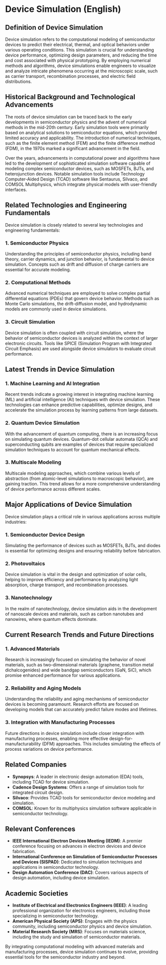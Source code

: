 # Device Simulation (English)

## Definition of Device Simulation

Device simulation refers to the computational modeling of semiconductor devices to predict their electrical, thermal, and optical behaviors under various operating conditions. This simulation is crucial for understanding device performance, optimizing design parameters, and reducing the time and cost associated with physical prototyping. By employing numerical methods and algorithms, device simulations enable engineers to visualize and analyze intricate phenomena occurring at the microscopic scale, such as carrier transport, recombination processes, and electric field distributions.

## Historical Background and Technological Advancements

The roots of device simulation can be traced back to the early developments in semiconductor physics and the advent of numerical methods in the mid-20th century. Early simulation tools were primarily based on analytical solutions to semiconductor equations, which provided limited accuracy and applicability. The introduction of numerical techniques, such as the finite element method (FEM) and the finite difference method (FDM), in the 1970s marked a significant advancement in the field.

Over the years, advancements in computational power and algorithms have led to the development of sophisticated simulation software capable of modeling complex semiconductor devices, such as MOSFETs, BJTs, and heterojunction devices. Notable simulation tools include Technology Computer-Aided Design (TCAD) software like Sentaurus, Silvaco, and COMSOL Multiphysics, which integrate physical models with user-friendly interfaces.

## Related Technologies and Engineering Fundamentals

Device simulation is closely related to several key technologies and engineering fundamentals:

### 1. Semiconductor Physics

Understanding the principles of semiconductor physics, including band theory, carrier dynamics, and junction behavior, is fundamental to device simulation. Concepts such as drift and diffusion of charge carriers are essential for accurate modeling.

### 2. Computational Methods

Advanced numerical techniques are employed to solve complex partial differential equations (PDEs) that govern device behavior. Methods such as Monte Carlo simulations, the drift-diffusion model, and hydrodynamic models are commonly used in device simulations.

### 3. Circuit Simulation

Device simulation is often coupled with circuit simulation, where the behavior of semiconductor devices is analyzed within the context of larger electronic circuits. Tools like SPICE (Simulation Program with Integrated Circuit Emphasis) are used alongside device simulators to evaluate circuit performance.

## Latest Trends in Device Simulation

### 1. Machine Learning and AI Integration

Recent trends indicate a growing interest in integrating machine learning (ML) and artificial intelligence (AI) techniques with device simulation. These technologies can enhance predictive capabilities, optimize designs, and accelerate the simulation process by learning patterns from large datasets.

### 2. Quantum Device Simulation

With the advancement of quantum computing, there is an increasing focus on simulating quantum devices. Quantum-dot cellular automata (QCA) and superconducting qubits are examples of devices that require specialized simulation techniques to account for quantum mechanical effects.

### 3. Multiscale Modeling

Multiscale modeling approaches, which combine various levels of abstraction (from atomic-level simulations to macroscopic behavior), are gaining traction. This trend allows for a more comprehensive understanding of device performance across different scales.

## Major Applications of Device Simulation

Device simulation plays a critical role in various applications across multiple industries:

### 1. Semiconductor Device Design

Simulating the performance of devices such as MOSFETs, BJTs, and diodes is essential for optimizing designs and ensuring reliability before fabrication.

### 2. Photovoltaics

Device simulation is vital in the design and optimization of solar cells, helping to improve efficiency and performance by analyzing light absorption, charge transport, and recombination processes.

### 3. Nanotechnology

In the realm of nanotechnology, device simulation aids in the development of nanoscale devices and materials, such as carbon nanotubes and nanowires, where quantum effects dominate.

## Current Research Trends and Future Directions

### 1. Advanced Materials

Research is increasingly focused on simulating the behavior of novel materials, such as two-dimensional materials (graphene, transition metal dichalcogenides) and wide bandgap semiconductors (GaN, SiC), which promise enhanced performance for various applications.

### 2. Reliability and Aging Models

Understanding the reliability and aging mechanisms of semiconductor devices is becoming paramount. Research efforts are focused on developing models that can accurately predict failure modes and lifetimes.

### 3. Integration with Manufacturing Processes

Future directions in device simulation include closer integration with manufacturing processes, enabling more effective design-for-manufacturability (DFM) approaches. This includes simulating the effects of process variations on device performance.

## Related Companies

- **Synopsys**: A leader in electronic design automation (EDA) tools, including TCAD for device simulation.
- **Cadence Design Systems**: Offers a range of simulation tools for integrated circuit design.
- **Silvaco**: Provides TCAD tools for semiconductor device modeling and simulation.
- **COMSOL**: Known for its multiphysics simulation software applicable in semiconductor technology.

## Relevant Conferences

- **IEEE International Electron Devices Meeting (IEDM)**: A premier conference focusing on advances in electron devices and device fabrication.
- **International Conference on Simulation of Semiconductor Processes and Devices (SISPAD)**: Dedicated to simulation techniques and applications in semiconductor technology.
- **Design Automation Conference (DAC)**: Covers various aspects of design automation, including device simulation.

## Academic Societies

- **Institute of Electrical and Electronics Engineers (IEEE)**: A leading professional organization for electronics engineers, including those specializing in semiconductor technology.
- **American Physical Society (APS)**: Engages with the physics community, including semiconductor physics and device simulation.
- **Material Research Society (MRS)**: Focuses on materials science, including the study and simulation of semiconductor materials. 

By integrating computational modeling with advanced materials and manufacturing processes, device simulation continues to evolve, providing essential tools for the semiconductor industry and beyond.